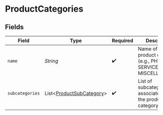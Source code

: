 # ProductCategories


## Fields

| Field                                                                                      | Type                                                                                       | Required                                                                                   | Description                                                                                |
| ------------------------------------------------------------------------------------------ | ------------------------------------------------------------------------------------------ | ------------------------------------------------------------------------------------------ | ------------------------------------------------------------------------------------------ |
| `name`                                                                                     | *String*                                                                                   | :heavy_check_mark:                                                                         | Name of the product category<br/>            (e.g., PHYSICAL, SERVICE, DIGITAL, MISCELLANEOUS) |
| `subcategories`                                                                            | List\<[ProductSubCategory](../../models/components/ProductSubCategory.md)>                 | :heavy_check_mark:                                                                         | List of subcategories associated with the product category                                 |
